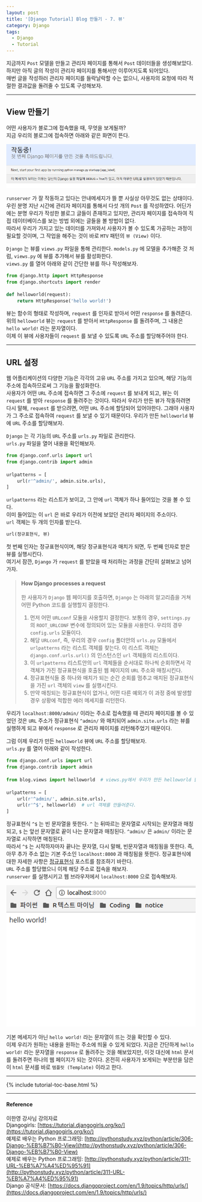 ```yaml
---
layout: post
title: '[Django Tutorial] Blog 만들기 - 7. 뷰'
category: Django
tags:
  - Django
  - Tutorial
---
```




지금까지 `Post` 모델을 만들고 관리자 페이지를 통해서 `Post` 데이터들을 생성해보았다.  
하지만 아직 글의 작성이 관리자 페이지를 통해서만 이루어지도록 되어있다.  
매번 글을 작성하러 관리자 페이지를 들락날락할 수는 없으니, 사용자의 요청에 따라 적절한 결과값을 돌려줄 수 있도록 구성해보자.

- - -

## View 만들기

어떤 사용자가 블로그에 접속했을 때, 무엇을 보게될까?  
지금 우리의 블로그에 접속하면 아래와 같은 화면이 뜬다.

<img width="600px" src="/img/django_tutorial/noview.png">

`runserver` 가 잘 작동하고 있다는 안내메세지가 뜰 뿐 사실상 아무것도 없는 상태이다.  
우린 분명 지난 시간에 관리자 페이지를 통해서 다섯 개의 `Post` 를 작성하였다. 어딘가에는 분명 우리가 작성한 블로그 글들이 존재하고 있지만, 관리자 페이지를 접속하여 직접 데이터베이스를 보는 방법 외에는 글들을 볼 방법이 없다.  
따라서 우리가 가지고 있는 데이터를 가져와서 사용자가 볼 수 있도록 가공하는 과정이 필요할 것이며, 그 작업을 해주는 것이 바로 `MTV` 패턴의 `뷰 (View)` 이다.  

`Django` 는 뷰를 `views.py` 파일을 통해 관리한다. `models.py` 에 모델을 추가해준 것 처럼, `views.py` 에 뷰를 추가해서 뷰를 활성화한다.  
`views.py` 를 열어 아래와 같이 간단한 뷰를 하나 작성해보자.

```python
from django.http import HttpResponse
from django.shortcuts import render

def helloworld(request):
    return HttpResponse('hello world!')
```

뷰는 함수의 형태로 작성하며, `request` 를 인자로 받아서 어떤 `response` 를 돌려준다.  
위의 `helloworld` 뷰는 `request` 를 받아서 `HttpResponse` 를 돌려주며, 그 내용은 `hello world!` 라는 문자열이다.  
이제 이 뷰에 사용자들이 `request` 를 보낼 수 있도록 `URL` 주소를 할당해주어야 한다.

- - -

## URL 설정

웹 어플리케이션의 다양한 기능은 각각의 고유 `URL` 주소를 가지고 있으며, 해당 기능의 주소에 접속하므로써 그 기능을 활성화한다.  
사용자가 어떤 `URL` 주소에 접속하면 그 주소에 `request` 를 보내게 되고, 뷰는 이 `request` 를 받아 `response` 를 돌려주는 것이다. 따라서 우리가 만든 뷰가 작동하려면 다시 말해, `request` 를 받으려면, 어떤 `URL` 주소에 할당되어 있어야한다. 그래야 사용자가 그 주소로 접속하여 `request` 를 보낼 수 있기 때문이다. 우리가 만든 `helloworld` 뷰에 `URL` 주소를 할당해보자.  

`Django` 는 각 기능의 `URL` 주소를 `urls.py` 파일로 관리한다.  
`urls.py` 파일을 열어 내용을 확인해보자.

```python
from django.conf.urls import url
from django.contrib import admin

urlpatterns = [
    url(r'^admin/', admin.site.urls),
]
```

`urlpatterns` 라는 리스트가 보이고, 그 안에 `url` 객체가 하나 들어있는 것을 볼 수 있다.  
이미 들어있는 이 `url` 은 바로 우리가 이전에 보았던 관리자 페이지의 주소이다.  
`url` 객체는 두 개의 인자를 받는다.  

```python
url(정규표현식, 뷰)
```

첫 번째 인자는 정규표현식이며, 해당 정규표현식과 매치가 되면, 두 번째 인자로 받은 뷰를 실행시킨다.  
여기서 잠깐, `Django` 가 `request` 를 받았을 때 처리하는 과정을 간단히 살펴보고 넘어가자.

> #### How Django processes a request
> 
> 한 사용자가 `Django` 웹 페이지를 호출하면, `Django` 는 아래의 알고리즘을 거쳐 어떤 Python 코드를 실행할지 결정한다.
> 1. 먼저 어떤 `URLconf` 모듈을 사용할지 결정한다. 보통의 경우, `settings.py` 의 `ROOT_URLCONF` 변수에 정의되어 있는 모듈을 사용한다. 우리의 경우 `config.urls` 모듈이다.
> 2. 해당 `URLconf`, 즉, 우리의 경우 `config` 폴더안의 `urls.py` 모듈에서 `urlpatterns` 라는 리스트 객체를 찾는다. 이 리스트 객체는 `django.conf.urls.url()` 의 인스턴스인 `url` 객체들의 리스트이다.
> 3. 이 `urlpatterns` 리스트안의 `url` 객체들을 순서대로 하나씩 순회하면서 각 객체가 가진 정규표현식을 호출된 웹 페이지의 `URL` 주소와 매칭시킨다.
> 4. 정규표현식들 중 하나와 매치가 되는 순간 순회를 멈추고 매치된 정규표현식을 가진 `url` 객체의 `view` 를 실행시킨다.
> 5. 만약 매칭되는 정규표현식이 없거나, 어떤 다른 예외가 이 과정 중에 발생할 경우 상황에 적합한 에러 메세지를 리턴한다.


우리가 `localhost:8000/admin/` 이라는 주소로 접속했을 때 관리자 페이지를 볼 수 있었던 것은 `URL` 주소가 정규표현식 `^admin/` 와 매치되어 `admin.site.urls` 라는 뷰를 실행하게 되고 뷰에서 `response` 로 관리자 페이지를 리턴해주었기 때문이다.  

그럼 이제 우리가 만든 `helloworld` 뷰에 `URL` 주소를 할당해보자.  
`urls.py` 를 열어 아래와 같이 작성한다.

```python
from django.conf.urls import url
from django.contrib import admin

from blog.views import helloworld  # views.py에서 우리가 만든 helloworld 함수를 가져온다.

urlpatterns = [
    url(r'^admin/', admin.site.urls),
    url(r'^$', helloworld)  # url 객체를 만들어준다.
]
```

정규표현식 `^$` 는 빈 문자열을 뜻한다. `^` 는 뒤따르는 문자열로 시작되는 문자열과 매칭되고, `$` 는 앞선 문자열로 끝이 나는 문자열과 매칭된다. `^admin/` 은 `admin/` 이라는 문자열로 시작하면 매칭된다.  
따라서 `^$` 는 시작하자마자 끝나는 문자열, 다시 말해, 빈문자열과 매칭됨을 뜻한다. 즉, 아무 추가 주소 없는 기본 주소인 `localhost:8000` 과 매칭됨을 뜻한다. 정규표현식에 대한 자세한 사항은 [정규표현식](/python/2017/09/17/regular-expressions.html) 포스트를 참조하기 바란다.  
`URL` 주소를 할당했으니 이제 해당 주소로 접속을 해보자.  
`runserver` 를 실행시키고 웹 브라우저에서 `localhost:8000` 으로 접속해보자.  

<img width="600px" src="/img/django_tutorial/helloworldview.png">

기본 메세지가 아닌 `hello world!` 라는 문자열이 뜨는 것을 확인할 수 있다.  
이제 우리가 원하는 내용을 원하는 주소에 띄울 수 있게 되었다. 지금은 간단하게 `hello world!` 라는 문자열을 `response` 로 돌려주는 것을 해보았지만, 이것 대신에 `html` 문서를 돌려주면 하나의 웹 페이지가 되는 것이다. 온전히 사용자가 보게되는 부분만을 담은 이 `html` 문서를 바로 `템플릿 (Template)` 이라고 한다. 

- - -

{% include tutorial-toc-base.html %}

- - -

#### Reference
이한영 강사님 강의자료  
Djangogirls: [https://tutorial.djangogirls.org/ko/](https://tutorial.djangogirls.org/ko/)  
예제로 배우는 Python 프로그래밍: [http://pythonstudy.xyz/python/article/306-Django-%EB%B7%B0-View](http://pythonstudy.xyz/python/article/306-Django-%EB%B7%B0-View)  
예제로 배우는 Python 프로그래밍: [http://pythonstudy.xyz/python/article/311-URL-%EB%A7%A4%ED%95%91](http://pythonstudy.xyz/python/article/311-URL-%EB%A7%A4%ED%95%91)  
Django 공식문서: [https://docs.djangoproject.com/en/1.9/topics/http/urls/](https://docs.djangoproject.com/en/1.9/topics/http/urls/)